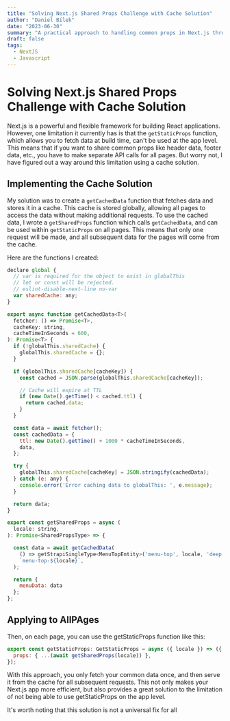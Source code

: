 ```yaml
---
title: "Solving Next.js Shared Props Challenge with Cache Solution"
author: "Daniel Bílek"
date: "2023-06-30"
summary: "A practical approach to handling common props in Next.js through global caching mechanism, thus eliminating the need for repeated API calls."
draft: false
tags:
  - NextJS
  - Javascript
---
```


# Solving Next.js Shared Props Challenge with Cache Solution

Next.js is a powerful and flexible framework for building React applications. However, one limitation it currently has is that the `getStaticProps` function, which allows you to fetch data at build time, can't be used at the app level. This means that if you want to share common props like header data, footer data, etc., you have to make separate API calls for all pages. But worry not, I have figured out a way around this limitation using a cache solution.

## Implementing the Cache Solution

My solution was to create a `getCachedData` function that fetches data and stores it in a cache. This cache is stored globally, allowing all pages to access the data without making additional requests. To use the cached data, I wrote a `getSharedProps` function which calls `getCachedData`, and can be used within `getStaticProps` on all pages. This means that only one request will be made, and all subsequent data for the pages will come from the cache.

Here are the functions I created:

```javascript
declare global {
  // var is required for the object to exist in globalThis
  // let or const will be rejected.
  // eslint-disable-next-line no-var
  var sharedCache: any;
}

export async function getCachedData<T>(
  fetcher: () => Promise<T>,
  cacheKey: string,
  cacheTimeInSeconds = 600,
): Promise<T> {
  if (!globalThis.sharedCache) {
    globalThis.sharedCache = {};
  }

  if (globalThis.sharedCache[cacheKey]) {
    const cached = JSON.parse(globalThis.sharedCache[cacheKey]);

    // Cache will expire at TTL
    if (new Date().getTime() < cached.ttl) {
      return cached.data;
    }
  }

  const data = await fetcher();
  const cachedData = {
    ttl: new Date().getTime() + 1000 * cacheTimeInSeconds,
    data,
  };

  try {
    globalThis.sharedCache[cacheKey] = JSON.stringify(cachedData);
  } catch (e: any) {
    console.error('Error caching data to globalThis: ', e.message);
  }

  return data;
}

export const getSharedProps = async (
  locale: string,
): Promise<SharedPropsType> => {

  const data = await getCachedData(
    () => getStrapiSingleType<MenuTopEntity>('menu-top', locale, 'deep,4'),
    `menu-top-${locale}`,
  );

  return {
    menuData: data
  };
};
```

## Applying to AllPAges

Then, on each page, you can use the getStaticProps function like this:

```javascript
export const getStaticProps: GetStaticProps = async ({ locale }) => ({
  props: { ...(await getSharedProps(locale)) },
});
```

With this approach, you only fetch your common data once, and then serve it from the cache for all subsequent requests. This not only makes your Next.js app more efficient, but also provides a great solution to the limitation of not being able to use getStaticProps on the app level.

It's worth noting that this solution is not a universal fix for all
